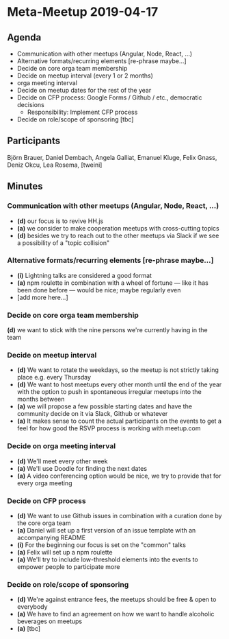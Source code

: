 # Meta-Meetup 2019-04-17

## Agenda

- Communication with other meetups (Angular, Node, React, …)
- Alternative formats/recurring elements [re-phrase maybe…]
- Decide on core orga team membership
- Decide on meetup interval (every 1 or 2 months)
- orga meeting interval
- Decide on meetup dates for the rest of the year
- Decide on CFP process: Google Forms / Github / etc., democratic decisions
  - Responsibility: Implement CFP process
- Decide on role/scope of sponsoring \[tbc\]

## Participants

Björn Brauer, Daniel Dembach, Angela Galliat, Emanuel Kluge, Felix Gnass, Deniz Okcu, Lea Rosema, \[tweini\]

## Minutes

### Communication with other meetups (Angular, Node, React, …)

- __(d)__ our focus is to revive HH.js
- __(a)__ we consider to make cooperation meetups with cross-cutting topics
- __(d)__ besides we try to reach out to the other meetups via Slack if we see a possibility of a "topic collision"

### Alternative formats/recurring elements [re-phrase maybe…]

- __(i)__ Lightning talks are considered a good format
- __(a)__ npm roulette in combination with a wheel of fortune — like it has been done before — would be nice; maybe regularly even
- [add more here…]

### Decide on core orga team membership

__(d)__ we want to stick with the nine persons we're currently having in the team

### Decide on meetup interval

- __(d)__ We want to rotate the weekdays, so the meetup is not strictly taking place e.g. every Thursday
- __(d)__ We want to host meetups every other month until the end of the year with the option to push in spontaneous irregular meetups into the months between
- __(a)__ we will propose a few possible starting dates and have the community decide on it via Slack, Github or whatever
- __(a)__ It makes sense to count the actual participants on the events to get a feel for how good the RSVP process is working with meetup.com

### Decide on orga meeting interval

- __(d)__ We'll meet every other week
- __(a)__ We'll use Doodle for finding the next dates
- __(a)__ A video conferencing option would be nice, we try to provide that for every orga meeting

### Decide on CFP process

- __(d)__ We want to use Github issues in combination with a curation done by the core orga team
- __(a)__ Daniel will set up a first version of an issue template with an accompanying README
- __(i)__ For the beginning our focus is set on the "common" talks
- __(a)__ Felix will set up a npm roulette
- __(a)__ We'll try to include low-threshold elements into the events to empower people to participate more

### Decide on role/scope of sponsoring

- __(d)__ We're against entrance fees, the meetups should be free & open to everybody
- __(a)__ We have to find an agreement on how we want to handle alcoholic beverages on meetups
- __(a)__ \[tbc\]
